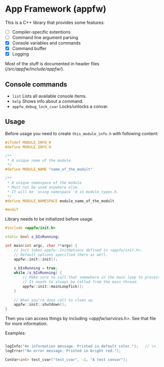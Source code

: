 App Framework (appfw)
=====================

This is a C++ library that provides some features:
- [ ] Compiler-specific extentions
- [ ] Command line argument parsing
- [x] Console variables and commands
- [x] Command buffer
- [x] Logging

Most of the stuff is documented in header files (*/src/appfw/include/appfw/*).


Console commands
----------------
- `list` Lists all available console items.
- `help` Shows info about a command.
- `appfw_debug_lock_cvar` Locks/unlocks a convar.


Usage
-----

Before usage you need to create `this_module_info.h` with following content:
```cpp
#ifndef MODULE_INFO_H
#define MODULE_INFO_H

/**
 * A unique name of the module.
 */
#define MODULE_NAME "name_of_the_modult"

/**
 * A unique namespace of the module.
 * Must not be used anywhere else.
 * It will be `using namespace`'d in module_types.h.
 */
#define MODULE_NAMESPACE module_name_of_the_modult

#endif
```

Library needs to be initialized before usage.
```cpp
#include <appfw/init.h>

static bool s_bIsRunning;

int main(int argc, char **argv) {
	// Init takes appfw::InitOptions defined in <appfw/init.h>.
	// Default options specified there as well.
	appfw::init::init();
	
	s_bIsRunning = true;
	while (s_bIsRunning) {
		// Make sure to call that somewhere in the main loop to process console IO.
		// It needs to always be called from the main thread.
		appfw::init::mainLoopTick();
	}
	
	// When you're done call to clean up.
	appfw::init::shutdown();
}
```

Then you can access things by including *<appfw/services.h>*. See that file for more information.

Examples:
```cpp

logInfo("An information message. Printed in default color.");	// \n is not required
logError("An error message. Printed in bright red.");

ConVar<int> test_cvar("test_cvar", -1, "A test convar");
```
